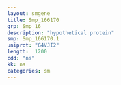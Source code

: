 ```yaml
---
layout: smgene
title: Smp_166170
grp: Smp_16
description: "hypothetical protein"
smp: Smp_166170.1
uniprot: "G4VJI2"
length:  1200
cdd: "ns"
kk: ns
categories: sm
---
```

